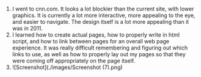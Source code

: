1. I went to cnn.com. It looks a lot blockier than the current site, with lower graphics. It is currently a lot more interactive, more appealing to the eye, and easier to navigate. The design itself is a lot more appealing than it was in 2011.
2. I learned how to create actual pages, how to properly write in html script, and how to link between pages for an overall web page experience. It was really difficult remembering and figuring out which links to use, as well as how to properly lay out my pages so that they were coming off appropriately on the page itself.
3. ![Screenshot](./images/Screenshot (7).png)
